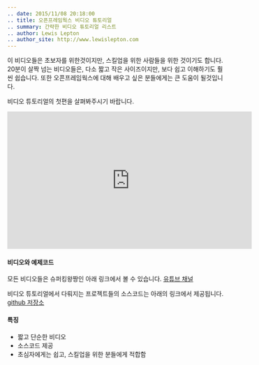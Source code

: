 ```yaml
---
.. date: 2015/11/08 20:18:00
.. title: 오픈프레임웍스 비디오 튜토리얼
.. summary: 간략한 비디오 튜토리얼 리스트
.. author: Lewis Lepton
.. author_site: http://www.lewislepton.com
---
```


이 비디오들은 초보자를 위한것이지만, 스킬업을 위한 사람들을 위한 것이기도 합니다.
20분이 살짝 넘는 비디오들은, 다소 짧고 작은 사이즈이지만, 보다 쉽고 이해하기도 훨씬 쉽습니다.
또한 오픈프레임웍스에 대해 배우고 싶은 분들에게는 큰 도움이 될것입니다.
<!-- Rather than being 20+ minute videos, these are short & bite sized, to be -->
<!-- easier & much better to take in. Plus much easier for people to find what they -->
<!-- need to learn from. -->

비디오 튜토리얼의 첫편을 살펴봐주시기 바랍니다.
<iframe width="560" height="315"
src="https://www.youtube.com/embed/IKSTo_0pB28?list=PL4neAtv21WOmrV8z9rSzL20QpdLU1zJLr"
frameborder="0" allowfullscreen></iframe>

#### 비디오와 예제코드
<!-- All videos are viewable from my super duper awesome cool spot -->
모든 비디오들은 슈퍼킹왕짱인 아래 링크에서 볼 수 있습니다.
[유튜브 채널](https://www.youtube.com/playlist?list=PL4neAtv21WOmrV8z9rSzL20QpdLU1zJLr)

비디오 튜토리얼에서 다뤄지는 프로젝트들의 소스코드는 아래의 링크에서 제공됩니다.
[github 저장소](https://github.com/lewislepton/openFrameworksTutorialSeries)

#### 특징
-  짧고 단순한 비디오 
-  소스코드 제공 
-  초심자에게는 쉽고, 스킬업을 위한 분들에게 적합함

